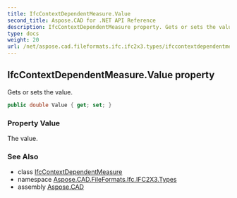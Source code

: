 ```yaml
---
title: IfcContextDependentMeasure.Value
second_title: Aspose.CAD for .NET API Reference
description: IfcContextDependentMeasure property. Gets or sets the value
type: docs
weight: 20
url: /net/aspose.cad.fileformats.ifc.ifc2x3.types/ifccontextdependentmeasure/value/
---
```

## IfcContextDependentMeasure.Value property

Gets or sets the value.

```csharp
public double Value { get; set; }
```

### Property Value

The value.

### See Also

* class [IfcContextDependentMeasure](../)
* namespace [Aspose.CAD.FileFormats.Ifc.IFC2X3.Types](../../ifccontextdependentmeasure/)
* assembly [Aspose.CAD](../../../)



